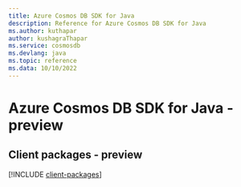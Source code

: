 ```yaml
---
title: Azure Cosmos DB SDK for Java
description: Reference for Azure Cosmos DB SDK for Java
ms.author: kuthapar
author: kushagraThapar
ms.service: cosmosdb
ms.devlang: java
ms.topic: reference
ms.data: 10/10/2022
---
```

# Azure Cosmos DB SDK for Java - preview

## Client packages - preview
[!INCLUDE [client-packages](cosmos-db-client-index.md)]